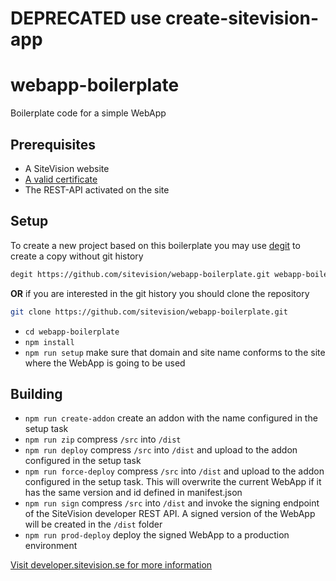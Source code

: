 # DEPRECATED use create-sitevision-app
# webapp-boilerplate
Boilerplate code for a simple WebApp
## Prerequisites
* A SiteVision website
* [A valid certificate](https://developer.sitevision.se/docs/webapps/deployment/certificates-and-signing)
* The REST-API activated on the site
## Setup
To create a new project based on this boilerplate you may use [degit](https://github.com/Rich-Harris/degit) to create a copy without git history
```bash
degit https://github.com/sitevision/webapp-boilerplate.git webapp-boilerplate
```
__OR__ if you are interested in the git history you should clone the repository
```bash
git clone https://github.com/sitevision/webapp-boilerplate.git
```
* `cd webapp-boilerplate`
* `npm install`
* `npm run setup` make sure that domain and site name conforms to the site where the WebApp is going to be used
## Building
* `npm run create-addon` create an addon with the name configured in the setup task
* `npm run zip` compress `/src` into `/dist`
* `npm run deploy` compress `/src` into `/dist` and upload to the addon configured in the setup task
* `npm run force-deploy` compress `/src` into `/dist` and upload to the addon configured in the setup task. This will overwrite the current WebApp if it has the same version and id defined in manifest.json
* `npm run sign` compress `/src` into `/dist` and invoke the signing endpoint of the SiteVision developer REST API. A signed version of the WebApp will be created in the `/dist` folder
* `npm run prod-deploy` deploy the signed WebApp to a production environment

[Visit developer.sitevision.se for more information](https://developer.sitevision.se)

